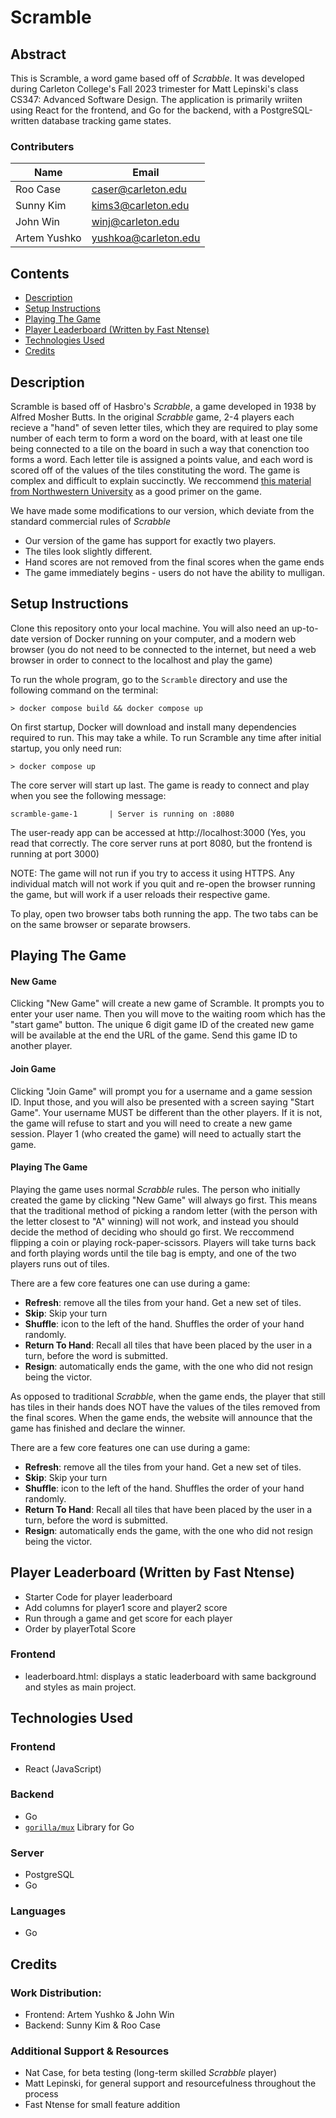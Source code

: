 # Scramble

## Abstract
This is Scramble, a word game based off of *Scrabble*. It was developed during Carleton College's Fall 2023 trimester for Matt Lepinski's class CS347: Advanced Software Design. The application is primarily wriiten using React for the frontend, and Go for the backend, with a PostgreSQL-written database tracking game states. 

### Contributers
|Name|Email|  
|----|-----|  
|Roo Case|caser@carleton.edu|
|Sunny Kim|kims3@carleton.edu|
|John Win|winj@carleton.edu|
|Artem Yushko|yushkoa@carleton.edu|

## Contents
- [Description](#description)
- [Setup Instructions](#Setup-instructions)
- [Playing The Game](#Playing-The-Game)
- [Player Leaderboard (Written by Fast Ntense)](#player-leaderboard-written-by-fast-ntense)
- [Technologies Used](#technologies-used)
- [Credits](#credits)

## Description

Scramble is based off of Hasbro's *Scrabble*, a game developed in 1938 by Alfred Mosher Butts. In the original *Scrabble* game, 2-4 players each recieve a "hand" of seven letter tiles, which they are required to play some number of each term to form a word on the board, with at least one tile being connected to a tile on the board in such a way that conenction too forms a word. Each letter tile is assigned a points value, and each word is scored off of the values of the tiles constituting the word. The game is complex and difficult to explain succinctly. We reccommend [this material from Northwestern University](https://users.cs.northwestern.edu/~robby/uc-courses/22001-2008-winter/*Scrabble*.html) as a good primer on the game. 

We have made some modifications to our version, which deviate from the standard commercial rules of *Scrabble*
- Our version of the game has support for exactly two players. 
- The tiles look slightly different. 
- Hand scores are not removed from the final scores when the game ends
- The game immediately begins - users do not have the ability to mulligan. 

## Setup Instructions

Clone this repository onto your local machine. You will also need an up-to-date version of Docker running on your computer, and a modern web browser (you do not need to be connected to the internet, but need a web browser in order to connect to the localhost and play the game)

To run the whole program, go to the `Scramble` directory and use the following command on the terminal:

```terminal
> docker compose build && docker compose up
```

On first startup, Docker will download and install many dependencies required to run. This may take a while. To run Scramble any time after initial startup, you only need run:

```terminal
> docker compose up
```

The core server will start up last. The game is ready to connect and play when you see the following message:
```
scramble-game-1       | Server is running on :8080
```

The user-ready app can be accessed at http://localhost:3000 (Yes, you read that correctly. The core server runs at port 8080, but the frontend is running at port 3000)

NOTE: The game will not run if you try to access it using HTTPS. Any individual match will not work if you quit and re-open the browser running the game, but will work if a user reloads their respective game.  

To play, open two browser tabs both running the app. The two tabs can be on the same browser or separate browsers. 

## Playing The Game

#### New Game

Clicking "New Game" will create a new game of Scramble. It prompts you to enter your user name. Then you will move to the waiting room which has the "start game" button. The unique 6 digit game ID of the created new game will be available at the end the URL of the game. Send this game ID to another player.

#### Join Game

Clicking "Join Game" will prompt you for a username and a game session ID. Input those, and you will also be presented with a screen saying "Start Game". Your username MUST be different than the other players. If it is not, the game will refuse to start and you will need to create a new game session. Player 1 (who created the game) will need to actually start the game. 

#### Playing The Game

Playing the game uses normal *Scrabble* rules. The person who initially created the game by clicking "New Game" will always go first. This means that the traditional method of picking a random letter (with the person with the letter closest to "A" winning) will not work, and instead you should decide the method of deciding who should go first. We reccommend flipping a coin or playing rock-paper-scissors. Players will take turns back and forth playing words until the tile bag is empty, and one of the two players runs out of tiles. 

There are a few core features one can use during a game:
- **Refresh**: remove all the tiles from your hand. Get a new set of tiles. 
- **Skip**: Skip your turn
- **Shuffle**: icon to the left of the hand. Shuffles the order of your hand randomly. 
- **Return To Hand**: Recall all tiles that have been placed by the user in a turn, before the word is submitted. 
- **Resign**: automatically ends the game, with the one who did not resign being the victor. 

As opposed to traditional *Scrabble*, when the game ends, the player that still has tiles in their hands does NOT have the values of the tiles removed from the final scores. When the game ends, the website will announce that the game has finished and declare the winner. 

There are a few core features one can use during a game:
- **Refresh**: remove all the tiles from your hand. Get a new set of tiles. 
- **Skip**: Skip your turn
- **Shuffle**: icon to the left of the hand. Shuffles the order of your hand randomly. 
- **Return To Hand**: Recall all tiles that have been placed by the user in a turn, before the word is submitted. 
- **Resign**: automatically ends the game, with the one who did not resign being the victor. 


## Player Leaderboard (Written by Fast Ntense)
- Starter Code for player leaderboard
- Add columns for player1 score and player2 score
- Run through a game and get score for each player 
- Order by playerTotal Score
  
### Frontend
- leaderboard.html: displays a static leaderboard with same background and styles as main project. 

## Technologies Used
### Frontend
- React (JavaScript)

### Backend
-  Go
-   [`gorilla/mux`](https://github.com/gorilla/mux) Library for Go

### Server
- PostgreSQL
- Go

### Languages 
- Go

## Credits

### Work Distribution:
- Frontend: Artem Yushko & John Win
- Backend: Sunny Kim & Roo Case

### Additional Support & Resources
- Nat Case, for beta testing (long-term skilled *Scrabble* player)
- Matt Lepinski, for general support and resourcefulness throughout the process
- Fast Ntense for small feature addition

